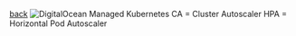 
[back](../README.md)
![DigitalOcean Managed Kubernetes](https://lucid.app/publicSegments/view/9c7126a9-d954-4f52-8be0-dc046a15e9e2/image.png)
CA = Cluster Autoscaler
HPA = Horizontal Pod Autoscaler

